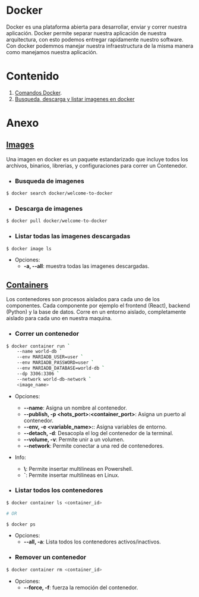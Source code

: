# Docker

Docker es una plataforma abierta para desarrollar, enviar y correr nuestra aplicación. Docker 
permite separar nuestra aplicación de nuestra arquitectura, con esto podemos entregar rapidamente 
nuestro software. Con docker podemmos manejar nuestra infraestructura de la misma manera como 
manejamos nuestra aplicación.


# Contenido
1. [Comandos Docker](./docker-cheatsheet/docker-cheat-sheet.pdf).
2. [Busqueda, descarga y listar imagenes en docker](#images)


# Anexo

## [Images](https://docs.docker.com/get-started/docker-concepts/the-basics/what-is-an-image/)
Una imagen en docker es un paquete estandarizado que incluye todos los archivos, binarios, librerias, 
y configuraciones para correr un Contenedor.

- ### Busqueda de imagenes 
```sh
$ docker search docker/welcome-to-docker
```

- ###  Descarga de imagenes
```sh
$ docker pull docker/welcome-to-docker
```

- ### Listar todas las imagenes descargadas
```sh
$ docker image ls
```

* Opciones:<br>
    - **-a, --all**: muestra todas las imagenes descargadas. 

## [Containers](https://docs.docker.com/get-started/docker-concepts/the-basics/what-is-a-container/)
Los contenedores son procesos aislados para cada uno de los componentes. Cada componente por ejemplo
el frontend (React), backend (Python) y la base de datos. Corre en un entorno aislado, completamente
aislado para cada uno en nuestra maquina.

- ### Correr un contenedor
```sh
$ docker container run `
    --name world-db `
    --env MARIADB_USER=user `
    --env MARIADB_PASSWORD=user `
    --env MARIADB_DATABASE=world-db `
    --dp 3306:3306 `
    --network world-db-network `
    <image_name>
```

* Opciones:<br>
    - **--name**: Asigna un nombre al contenedor.
    - **--publish, -p <hots_port>:<container_port>**: Asigna un puerto al contenedor.
    - **--env, -e <variable_name>:<variable>**: Asigna variables de entorno.
    - **--detach, -d**: Desacopla el log del contenedor de la terminal.
    - **--volume, -v**: Permite unir a un volumen.
    - **--network**: Permite conectar a una red de contenedores.

* Info:
    - **\\**:  Permite insertar multilineas en Powershell.
    - **`**:  Permite insertar multilineas en Linux. 

- ### Listar todos los contenedores
```sh
$ docker container ls <container_id>

# OR

$ docker ps
```

* Opciones:<br>
    - **--all, -a**: Lista todos los contenedores activos/inactivos.

- ### Remover un contenedor
```sh
$ docker container rm <container_id>
```

* Opciones:<br>
    - **--force, -f**: fuerza la remoción del contenedor.